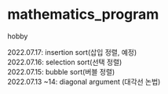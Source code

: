 # mathematics_program
hobby

2022.07.17: insertion sort(삽입 정렬, 예정)\
2022.07.16: selection sort(선택 정렬)\
2022.07.15: bubble sort(버블 정렬)\
2022.07.13 ~14: diagonal argument (대각선 논법)
